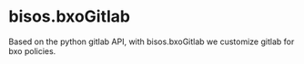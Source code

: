 # bisos.bxoGitlab

Based on the python gitlab API, with bisos.bxoGitlab we customize gitlab for 
bxo policies.

